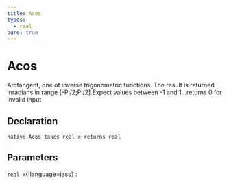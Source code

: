 ```yaml
---
title: Acos
types:
  - real
pure: true
---
```


# Acos
Arctangent, one of inverse trigonometric functions. The result is returned inradians in range [-Pi/2;Pi/2].Expect values between -1 and 1...returns 0 for invalid input

## Declaration

```jass
native Acos takes real x returns real
```

## Parameters
`real x`{!language=jass}
: 
